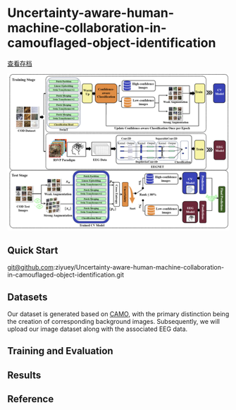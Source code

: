 # Uncertainty-aware-human-machine-collaboration-in-camouflaged-object-identification

[查看存档](https://example.com/archive-link)


![image](./photo.png)

## Quick Start

git@github.com:ziyuey/Uncertainty-aware-human-machine-collaboration-in-camouflaged-object-identification.git

## Datasets

Our dataset is generated based on [CAMO](https://drive.google.com/open?id=1h-OqZdwkuPhBvGcVAwmh0f1NGqlH_4B6), with the primary distinction being the creation of corresponding background images. Subsequently, we will upload our image dataset along with the associated EEG data.

## Training and Evaluation

## Results

## Reference
